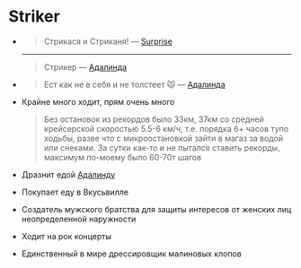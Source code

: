 # Striker

* > Стрикася и Стриканя!
  > — [Surprise](./surprise.md)

  ***

  > Стрикер
  > — [Адалинда](./adalinda.md)

* > Ест как не в себя и не толстеет 😾
  > — [Адалинда](./adalinda.md)
* Крайне много ходит, прям очень много

  > Без остановок из рекордов было 33км, 37км со средней крейсерской скоростью 5.5-6 км/ч, т.е. порядка 6+ часов тупо ходьбы, разве что с микроостановкой зайти в магаз за водой или снеками. За сутки как-то и не пытался ставить рекорды, максимум по-моему было 60-70т шагов

* Дразнит едой [Адалинду](./adalinda.md)
* Покупает еду в Вкусьвилле
* Создатель мужского братства для защиты интересов от женских лиц неопределенной наружности
* Ходит на рок концерты
* Единственный в мире дрессировщик малиновых клопов
